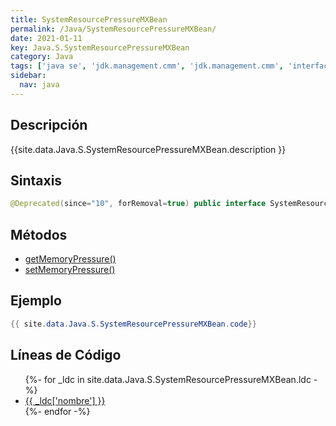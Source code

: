```yaml
---
title: SystemResourcePressureMXBean
permalink: /Java/SystemResourcePressureMXBean/
date: 2021-01-11
key: Java.S.SystemResourcePressureMXBean
category: Java
tags: ['java se', 'jdk.management.cmm', 'jdk.management.cmm', 'interface java', '8u40']
sidebar: 
  nav: java
---
```


## Descripción
{{site.data.Java.S.SystemResourcePressureMXBean.description }}

## Sintaxis
~~~java
@Deprecated(since="10", forRemoval=true) public interface SystemResourcePressureMXBean extends PlatformManagedObject
~~~

## Métodos
* [getMemoryPressure()](/Java/SystemResourcePressureMXBean/getMemoryPressure)
* [setMemoryPressure()](/Java/SystemResourcePressureMXBean/setMemoryPressure)

## Ejemplo
~~~java
{{ site.data.Java.S.SystemResourcePressureMXBean.code}}
~~~

## Líneas de Código
<ul>
{%- for _ldc in site.data.Java.S.SystemResourcePressureMXBean.ldc -%}
   <li>
       <a href="{{_ldc['url'] }}">{{ _ldc['nombre'] }}</a>
   </li>
{%- endfor -%}
</ul>
